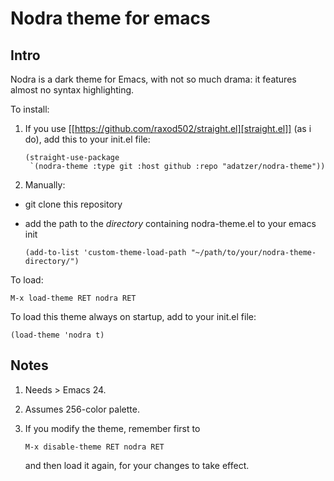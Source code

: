 # Nodra theme for emacs

## Intro

Nodra is a dark theme for Emacs, with not so much drama: it features almost no syntax highlighting.

To install:

1. If you use [[https://github.com/raxod502/straight.el][straight.el]] (as i do), add this to your init.el file:

   ```
   (straight-use-package
    `(nodra-theme :type git :host github :repo "adatzer/nodra-theme"))
   ```

2. Manually:
  - git clone this repository
  - add the path to the *directory* containing nodra-theme.el to your emacs init

    ```
    (add-to-list 'custom-theme-load-path "~/path/to/your/nodra-theme-directory/")
    ```

To load:

`M-x load-theme RET nodra RET`

To load this theme always on startup, add to your init.el file:

```
(load-theme 'nodra t)
```

## Notes

1. Needs > Emacs 24.
2. Assumes 256-color palette.
3. If you modify the theme, remember first to

   `M-x disable-theme RET nodra RET`

   and then load it again, for your changes to take effect.
